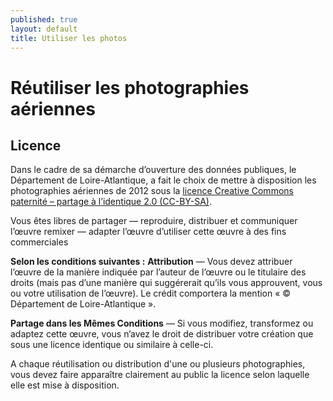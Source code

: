 ```yaml
---
published: true
layout: default
title: Utiliser les photos
---
```


# Réutiliser les photographies aériennes

## Licence
Dans le cadre de sa démarche d’ouverture des données publiques, le Département de Loire-Atlantique, a fait le choix de mettre à disposition les photographies aériennes de 2012 sous la [licence Creative Commons paternité – partage à l’identique 2.0 (CC-BY-SA)](http://creativecommons.org/licenses/by-sa/2.0/fr/).

Vous êtes libres de partager — reproduire, distribuer et communiquer l’œuvre
remixer — adapter l’œuvre
d’utiliser cette œuvre à des fins commerciales 

**Selon les conditions suivantes :**
**Attribution** — Vous devez attribuer l’œuvre de la manière indiquée par l’auteur de l’œuvre ou le titulaire des droits (mais pas d’une manière qui suggérerait qu’ils vous approuvent, vous ou votre utilisation de l’œuvre). Le crédit comportera la mention « © Département de Loire-Atlantique ».

**Partage dans les Mêmes Conditions** — Si vous modifiez, transformez ou adaptez cette œuvre, vous n’avez le droit de distribuer votre création que sous une licence identique ou similaire à celle-ci. 

A chaque réutilisation ou distribution d'une ou plusieurs photographies, vous devez faire apparaître clairement au public la licence selon laquelle elle est mise à disposition. 

